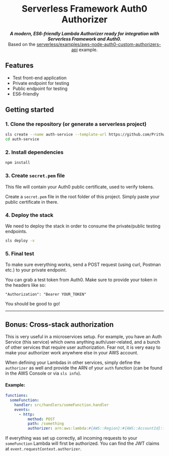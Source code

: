 <h1 align="center">Serverless Framework Auth0 Authorizer</h1>
<p align="center">
  <i><strong>A modern, ES6-friendly Lambda Authorizer ready for integration with Serverless Framework and Auth0.</strong></i>
  <br/>
  Based on the <a href="https://github.com/serverless/examples/tree/master/aws-node-auth0-custom-authorizers-api">serverless/examples/aws-node-auth0-custom-authorizers-api</a> example.
</p>

## Features

- Test front-end application
- Private endpoint for testing
- Public endpoint for testing
- ES6-friendly

## Getting started

### 1. Clone the repository (or generate a serverless project)
```sh
sls create --name auth-service --template-url https://github.com/Prithwish10/Aucteria/tree/main/auth-service
cd auth-service
```

### 2. Install dependencies

```sh
npm install
```

### 3. Create `secret.pem` file

This file will contain your Auth0 public certificate, used to verify tokens.

Create a `secret.pem` file in the root folder of this project. Simply paste your public certificate in there.

### 4. Deploy the stack

We need to deploy the stack in order to consume the private/public testing endpoints.

```sh
sls deploy -v
```

### 5. Final test

To make sure everything works, send a POST request (using curl, Postman etc.) to your private endpoint.

You can grab a test token from Auth0. Make sure to provide your token in the headers like so:

```
"Authorization": "Bearer YOUR_TOKEN"
```

You should be good to go!

<hr/>

## Bonus: Cross-stack authorization

This is very useful in a microservices setup. For example, you have an Auth Service (this service) which owns anything auth/user-related, and a bunch of other services that require user authorization.
Fear not, it is very easy to make your authorizer work anywhere else in your AWS account.

When defining your Lambdas in other services, simply define the `authorizer` as well and provide the ARN of your `auth` function (can be found in the AWS Console or via `sls info`).

#### Example:

```yaml
functions:
  someFunction:
    handler: src/handlers/someFunction.handler
    events:
      - http:
          method: POST
          path: /something
          authorizer: arn:aws:lambda:#{AWS::Region}:#{AWS::AccountId}:function:sls-auth-service-draft-dev-auth
```

If everything was set up correctly, all incoming requests to your `someFunction` Lambda will first be authorized. You can find the JWT claims at `event.requestContext.authorizer`.
